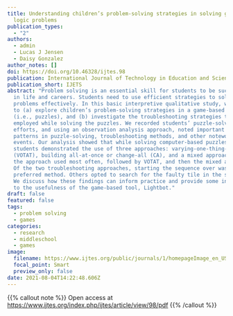 ```yaml
---
title: Understanding children’s problem-solving strategies in solving game-based
  logic problems
publication_types:
  - "2"
authors:
  - admin
  - Lucas J Jensen
  - Daisy Gonzalez
author_notes: []
doi: https://doi.org/10.46328/ijtes.98
publication: International Journal of Technology in Education and Science
publication_short: IJETS
abstract: "Problem solving is an essential skill for students to be successful
  in life and careers. Students need to use efficient strategies to solve
  problems effectively. In this basic interpretive qualitative study, we aimed
  to (a) explore children’s problem-solving strategies in a game-based tool
  (i.e., puzzles), and (b) investigate the troubleshooting strategies they
  employed while solving the puzzles. We recorded students’ puzzle-solving
  efforts, and using an observation analysis approach, noted important moments,
  patterns in puzzle-solving, troubleshooting methods, and other noteworthy
  events. Our analysis showed that while solving computer-based puzzles,
  students demonstrated the use of three approaches: varying-one-thing-at-a-time
  (VOTAT), building all-at-once or change-all (CA), and a mixed approach. CA was
  the approach used most often, followed by VOTAT, and then the mixed approach.
  Of the two troubleshooting approaches, starting the sequence over was the
  preferred method. Others opted to search for the faulty tile in the sequence.
  We discuss how these findings can inform practice and provide some insights as
  to the usefulness of the game-based tool, Lightbot."
draft: false
featured: false
tags:
  - problem solving
  - games
categories:
  - research
  - middleschool
  - games
image:
  filename: https://www.ijtes.org/public/journals/1/homepageImage_en_US.png
  focal_point: Smart
  preview_only: false
date: 2021-08-04T14:22:48.606Z
---
```

{{% callout note %}}
Open access at https://www.ijtes.org/index.php/ijtes/article/view/98/pdf
{{% /callout %}}

